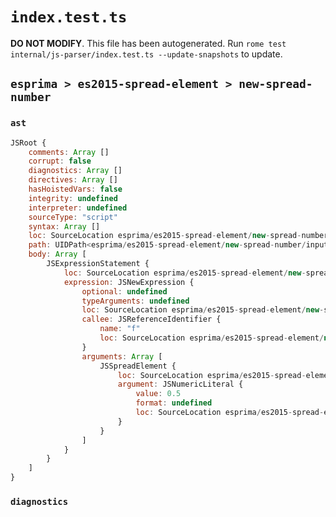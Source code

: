 # `index.test.ts`

**DO NOT MODIFY**. This file has been autogenerated. Run `rome test internal/js-parser/index.test.ts --update-snapshots` to update.

## `esprima > es2015-spread-element > new-spread-number`

### `ast`

```javascript
JSRoot {
	comments: Array []
	corrupt: false
	diagnostics: Array []
	directives: Array []
	hasHoistedVars: false
	integrity: undefined
	interpreter: undefined
	sourceType: "script"
	syntax: Array []
	loc: SourceLocation esprima/es2015-spread-element/new-spread-number/input.js 1:0-2:0
	path: UIDPath<esprima/es2015-spread-element/new-spread-number/input.js>
	body: Array [
		JSExpressionStatement {
			loc: SourceLocation esprima/es2015-spread-element/new-spread-number/input.js 1:0-1:13
			expression: JSNewExpression {
				optional: undefined
				typeArguments: undefined
				loc: SourceLocation esprima/es2015-spread-element/new-spread-number/input.js 1:0-1:12
				callee: JSReferenceIdentifier {
					name: "f"
					loc: SourceLocation esprima/es2015-spread-element/new-spread-number/input.js 1:4-1:5 (f)
				}
				arguments: Array [
					JSSpreadElement {
						loc: SourceLocation esprima/es2015-spread-element/new-spread-number/input.js 1:6-1:11
						argument: JSNumericLiteral {
							value: 0.5
							format: undefined
							loc: SourceLocation esprima/es2015-spread-element/new-spread-number/input.js 1:9-1:11
						}
					}
				]
			}
		}
	]
}
```

### `diagnostics`

```

```
